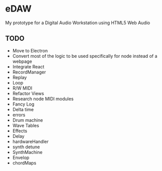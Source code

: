 # eDAW
My prototype for a Digital Audio Workstation using HTML5 Web Audio

## TODO
* Move to Electron
* Convert most of the logic to be used specifically for node instead of a webpage
* Integrate React
* RecordManager
 * Replay
 * Loop
 * R/W MIDI
* Refactor Views
* Research node MIDI modules
* Fancy Log
 * Delta time
 * errors
* Drum machine
* Wave Tables
* Effects
 * Delay
* hardwareHandler
 * synth detune
* SynthMachine
 * Envelop
 * chordMaps
